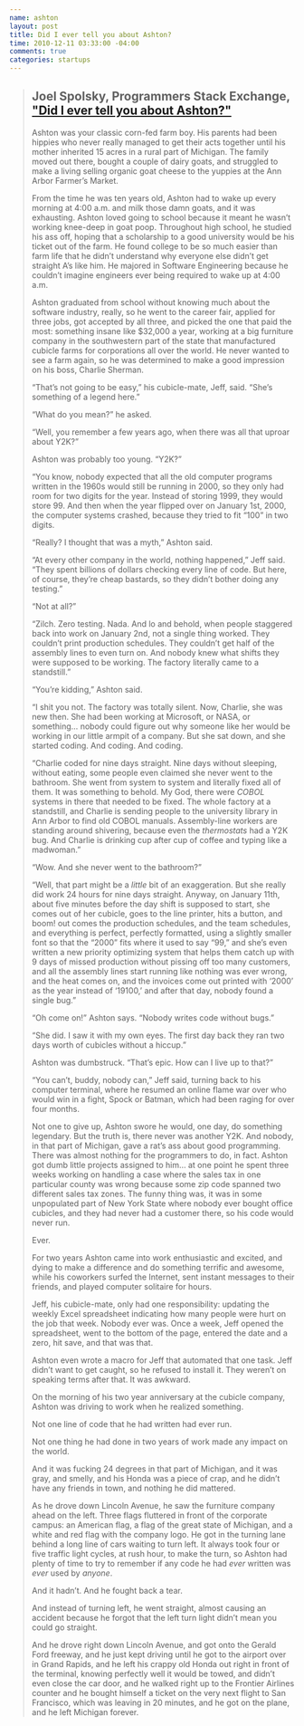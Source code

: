 ```yaml
---
name: ashton
layout: post
title: Did I ever tell you about Ashton?
time: 2010-12-11 03:33:00 -04:00
comments: true
categories: startups
---
```


> ## Joel Spolsky, Programmers Stack Exchange, ["Did I ever tell you about Ashton?"](http://programmers.stackexchange.com/questions/25432/how-can-a-new-programmer-impress-the-software-engineer-boss)
>
> Ashton was your classic corn-fed farm boy. His parents had been hippies who never really managed to get their acts together until his mother inherited 15 acres in a rural part of Michigan. The family moved out there, bought a couple of dairy goats, and struggled to make a living selling organic goat cheese to the yuppies at the Ann Arbor Farmer&rsquo;s Market.
>
> From the time he was ten years old, Ashton had to wake up every morning at 4:00 a.m. and milk those damn goats, and it was exhausting. Ashton loved going to school because it meant he wasn&rsquo;t working knee-deep in goat poop. Throughout high school, he studied his ass off, hoping that a scholarship to a good university would be his ticket out of the farm. He found college to be so much easier than farm life that he didn&rsquo;t understand why everyone else didn&rsquo;t get straight A&rsquo;s like him. He majored in Software Engineering because he couldn&rsquo;t imagine engineers ever being required to wake up at 4:00 a.m.
>
> Ashton graduated from school without knowing much about the software industry, really, so he went to the career fair, applied for three jobs, got accepted by all three, and picked the one that paid the most: something insane like $32,000 a year, working at a big furniture company in the southwestern part of the state that manufactured cubicle farms for corporations all over the world. He never wanted to see a farm again, so he was determined to make a good impression on his boss, Charlie Sherman.
>
> &ldquo;That&rsquo;s not going to be easy,&rdquo; his cubicle-mate, Jeff, said. &ldquo;She&rsquo;s something of a legend here.&rdquo;
>
> &ldquo;What do you mean?&rdquo; he asked.
>
> &ldquo;Well, you remember a few years ago, when there was all that uproar about Y2K?&rdquo;
>
> Ashton was probably too young. &ldquo;Y2K?&rdquo;
>
> &ldquo;You know, nobody expected that all the old computer programs written in the 1960s would still be running in 2000, so they only had room for two digits for the year. Instead of storing 1999, they would store 99. And then when the year flipped over on January 1st, 2000, the computer systems crashed, because they tried to fit &ldquo;100&rdquo; in two digits.
>
> &ldquo;Really? I thought that was a myth,&rdquo; Ashton said.
>
> &ldquo;At every other company in the world, nothing happened,&rdquo; Jeff said. &ldquo;They spent billions of dollars checking every line of code. But here, of course, they&rsquo;re cheap bastards, so they didn&rsquo;t bother doing any testing.&rdquo;
>
> &ldquo;Not at all?&rdquo;
>
> &ldquo;Zilch. Zero testing. Nada. And lo and behold, when people staggered back into work on January 2nd, not a single thing worked. They couldn&rsquo;t print production schedules. They couldn&rsquo;t get half of the assembly lines to even turn on. And nobody knew what shifts they were supposed to be working. The factory literally came to a standstill.&rdquo;
>
> &ldquo;You&rsquo;re kidding,&rdquo; Ashton said.
>
> &ldquo;I shit you not. The factory was totally silent. Now, Charlie, she was new then. She had been working at Microsoft, or NASA, or something&#8230; nobody could figure out why someone like her would be working in our little armpit of a company. But she sat down, and she started coding. And coding. And coding.
>
> &ldquo;Charlie coded for nine days straight. Nine days without sleeping, without eating, some people even claimed she never went to the bathroom. She went from system to system and literally fixed all of them. It was something to behold. My God, there were _COBOL_ systems in there that needed to be fixed. The whole factory at a standstill, and Charlie is sending people to the university library in Ann Arbor to find old COBOL manuals. Assembly-line workers are standing around shivering, because even the _thermostats_ had a Y2K bug. And Charlie is drinking cup after cup of coffee and typing like a madwoman.&rdquo;
>
> &ldquo;Wow. And she never went to the bathroom?&rdquo;
>
> &ldquo;Well, that part might be a _little_ bit of an exaggeration. But she really did work 24 hours for nine days straight. Anyway, on January 11th, about five minutes before the day shift is supposed to start, she comes out of her cubicle, goes to the line printer, hits a button, and boom! out comes the production schedules, and the team schedules, and everything is perfect, perfectly formatted, using a slightly smaller font so that the &ldquo;2000&rdquo; fits where it used to say &ldquo;99,&rdquo; and she&rsquo;s even written a new priority optimizing system that helps them catch up with 9 days of missed production without pissing off too many customers, and all the assembly lines start running like nothing was ever wrong, and the heat comes on, and the invoices come out printed with &lsquo;2000&rsquo; as the year instead of &lsquo;19100,&rsquo; and after that day, nobody found a single bug.&rdquo;
>
> &ldquo;Oh come on!&rdquo; Ashton says. &ldquo;Nobody writes code without bugs.&rdquo;
>
> &ldquo;She did. I saw it with my own eyes. The first day back they ran two days worth of cubicles without a hiccup.&rdquo;
>
> Ashton was dumbstruck. &ldquo;That&rsquo;s epic. How can I live up to that?&rdquo;
>
> &ldquo;You can&rsquo;t, buddy, nobody can,&rdquo; Jeff said, turning back to his computer terminal, where he resumed an online flame war over who would win in a fight, Spock or Batman, which had been raging for over four months.
>
> Not one to give up, Ashton swore he would, one day, do something legendary. But the truth is, there never was another Y2K. And nobody, in that part of Michigan, gave a rat&rsquo;s ass about good programming. There was almost nothing for the programmers to do, in fact. Ashton got dumb little projects assigned to him&#8230; at one point he spent three weeks working on handling a case where the sales tax in one particular county was wrong because some zip code spanned two different sales tax zones. The funny thing was, it was in some unpopulated part of New York State where nobody ever bought office cubicles, and they had never had a customer there, so his code would never run.
>
> Ever.
>
> For two years Ashton came into work enthusiastic and excited, and dying to make a difference and do something terrific and awesome, while his coworkers surfed the Internet, sent instant messages to their friends, and played computer solitaire for hours.
>
> Jeff, his cubicle-mate, only had one responsibility: updating the weekly Excel spreadsheet indicating how many people were hurt on the job that week. Nobody ever was. Once a week, Jeff opened the spreadsheet, went to the bottom of the page, entered the date and a zero, hit save, and that was that.
>
> Ashton even wrote a macro for Jeff that automated that one task. Jeff didn&rsquo;t want to get caught, so he refused to install it. They weren&rsquo;t on speaking terms after that. It was awkward.
>
> On the morning of his two year anniversary at the cubicle company, Ashton was driving to work when he realized something.
>
> Not one line of code that he had written had ever run.
>
> Not one thing he had done in two years of work made any impact on the world.
>
> And it was fucking 24 degrees in that part of Michigan, and it was gray, and smelly, and his Honda was a piece of crap, and he didn&rsquo;t have any friends in town, and nothing he did mattered.
>
> As he drove down Lincoln Avenue, he saw the furniture company ahead on the left. Three flags fluttered in front of the corporate campus: an American flag, a flag of the great state of Michigan, and a white and red flag with the company logo. He got in the turning lane behind a long line of cars waiting to turn left. It always took four or five traffic light cycles, at rush hour, to make the turn, so Ashton had plenty of time to try to remember if any code he had _ever_ written was _ever_ used by _anyone_.
>
> And it hadn&rsquo;t. And he fought back a tear.
>
> And instead of turning left, he went straight, almost causing an accident because he forgot that the left turn light didn&rsquo;t mean you could go straight.
>
> And he drove right down Lincoln Avenue, and got onto the Gerald Ford freeway, and he just kept driving until he got to the airport over in Grand Rapids, and he left his crappy old Honda out right in front of the terminal, knowing perfectly well it would be towed, and didn&rsquo;t even close the car door, and he walked right up to the Frontier Airlines counter and he bought himself a ticket on the very next flight to San Francisco, which was leaving in 20 minutes, and he got on the plane, and he left Michigan forever.
>
